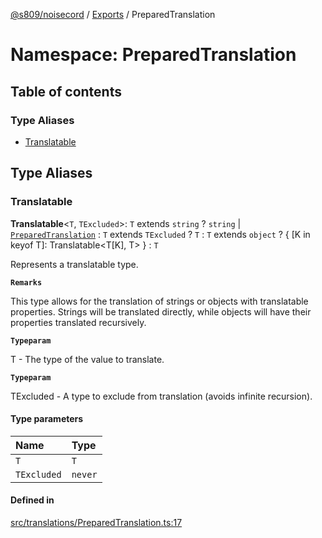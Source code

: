 [@s809/noisecord](../README.md) / [Exports](../modules.md) / PreparedTranslation

# Namespace: PreparedTranslation

## Table of contents

### Type Aliases

- [Translatable](PreparedTranslation.md#translatable)

## Type Aliases

### Translatable

 **Translatable**<`T`, `TExcluded`\>: `T` extends `string` ? `string` \| [`PreparedTranslation`](../classes/PreparedTranslation-1.md) : `T` extends `TExcluded` ? `T` : `T` extends `object` ? { [K in keyof T]: Translatable<T[K], T\> } : `T`

Represents a translatable type.

**`Remarks`**

This type allows for the translation of strings or objects with translatable properties.
Strings will be translated directly, while objects will have their properties translated recursively.

**`Typeparam`**

T - The type of the value to translate.

**`Typeparam`**

TExcluded - A type to exclude from translation (avoids infinite recursion).

#### Type parameters

| Name | Type |
| :------ | :------ |
| `T` | `T` |
| `TExcluded` | `never` |

#### Defined in

[src/translations/PreparedTranslation.ts:17](https://github.com/s809/noisecord/blob/master/src/translations/PreparedTranslation.ts#L17)
